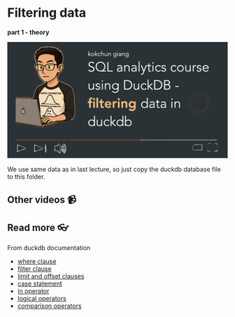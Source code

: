 # Filtering data

**part 1 - theory**

<a href="https://youtu.be/DkhUGfYepw0" target="_blank">
  <img src="https://github.com/kokchun/assets/blob/main/duckdb_analytics/filter_data.png?raw=true" alt="filtering data" width="600">
</a>

<!-- 
**part 2 - coding**

<a href="https://youtu.be/0w-V8hGgD-A" target="_blank">
  <img src="https://github.com/kokchun/assets/blob/main/sql/05_a_filter_data.png?raw=true" alt="filtering data" width="600">
</a>  -->





We use same data as in last lecture, so just copy the duckdb database file to this folder.

## Other videos 📹

## Read more 👓

From duckdb documentation

- [where clause ](https://duckdb.org/docs/sql/query_syntax/where)
- [filter clause](https://duckdb.org/docs/sql/query_syntax/filter)
- [limit and offset clauses](https://duckdb.org/docs/sql/query_syntax/limit)
- [case statement](https://duckdb.org/docs/sql/expressions/case)
- [in operator](https://duckdb.org/docs/sql/expressions/in)
- [logical operators](https://duckdb.org/docs/sql/expressions/logical_operators)
- [comparison operators](https://duckdb.org/docs/sql/expressions/comparison_operators)